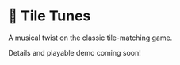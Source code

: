 # 🎵 Tile Tunes
A musical twist on the classic tile-matching game.

Details and playable demo coming soon!

